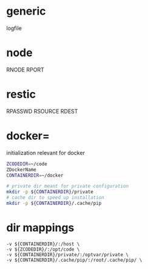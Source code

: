 
# generic

logfile

# node

RNODE
RPORT

# restic

RPASSWD
RSOURCE
RDEST

# docker=

initialization relevant for docker

```bash
ZCODEDIR=~/code
ZDockerName
CONTAINERDIR=~/docker

# private dir meant for private configuration
mkdir -p ${CONTAINERDIR}/private
# cache dir to speed up installation
mkdir -p ${CONTAINERDIR}/.cache/pip

```

# dir mappings

```
-v ${CONTAINERDIR}/:/host \
-v ${ZCODEDIR}/:/opt/code \
-v ${CONTAINERDIR}/private/:/optvar/private \
-v ${CONTAINERDIR}/.cache/pip/:/root/.cache/pip/ \
```
